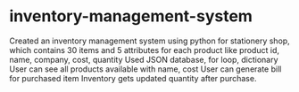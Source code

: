 # inventory-management-system
Created an inventory management system using python for stationery shop, which contains 30 items and 5 attributes for each product like product id, name, company, cost, quantity 
Used JSON database, for loop, dictionary 
User can see all products available with name, cost 
User can generate bill for purchased item 
Inventory gets updated quantity after purchase.

